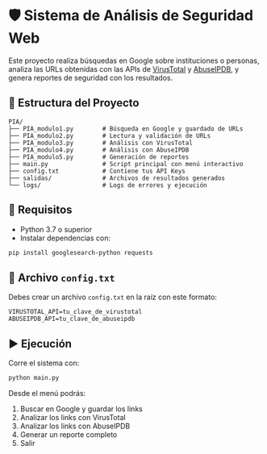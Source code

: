 
# 🛡️ Sistema de Análisis de Seguridad Web

Este proyecto realiza búsquedas en Google sobre instituciones o personas, analiza las URLs obtenidas con las APIs de [VirusTotal](https://www.virustotal.com) y [AbuseIPDB](https://www.abuseipdb.com), y genera reportes de seguridad con los resultados.

## 📁 Estructura del Proyecto

```
PIA/
├── PIA_modulo1.py        # Búsqueda en Google y guardado de URLs
├── PIA_modulo2.py        # Lectura y validación de URLs
├── PIA_modulo3.py        # Análisis con VirusTotal
├── PIA_modulo4.py        # Análisis con AbuseIPDB
├── PIA_modulo5.py        # Generación de reportes
├── main.py               # Script principal con menú interactivo
├── config.txt            # Contiene tus API Keys
├── salidas/              # Archivos de resultados generados
└── logs/                 # Logs de errores y ejecución
```

## 🔧 Requisitos

- Python 3.7 o superior
- Instalar dependencias con:

```bash
pip install googlesearch-python requests
```

## 🔑 Archivo `config.txt`

Debes crear un archivo `config.txt` en la raíz con este formato:

```
VIRUSTOTAL_API=tu_clave_de_virustotal
ABUSEIPDB_API=tu_clave_de_abuseipdb
```

## ▶️ Ejecución

Corre el sistema con:

```bash
python main.py
```

Desde el menú podrás:

1. Buscar en Google y guardar los links
2. Analizar los links con VirusTotal
3. Analizar los links con AbuseIPDB
4. Generar un reporte completo
5. Salir
